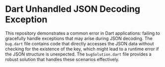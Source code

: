 # Dart Unhandled JSON Decoding Exception

This repository demonstrates a common error in Dart applications: failing to gracefully handle exceptions that may arise during JSON decoding. The `bug.dart` file contains code that directly accesses the JSON data without checking for the existence of the key, which might lead to a runtime error if the JSON structure is unexpected. The `bugSolution.dart` file provides a robust solution that handles these scenarios effectively.